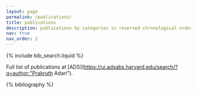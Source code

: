 ```yaml
---
layout: page
permalink: /publications/
title: publications
description: publications by categories in reversed chronological order. generated by jekyll-scholar.
nav: true
nav_order: 2
---
```


<!-- _pages/publications.md -->

<!-- Bibsearch Feature -->

{% include bib_search.liquid %}

Full list of publications at [ADS](https://ui.adsabs.harvard.edu/search/?q=author:"Prakruth Adari").
<div class="publications">

{% bibliography %}

</div>
